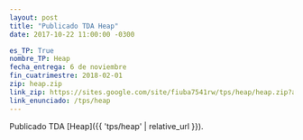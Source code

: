 ```yaml
---
layout: post
title: "Publicado TDA Heap"
date: 2017-10-22 11:00:00 -0300

es_TP: True
nombre_TP: Heap
fecha_entrega: 6 de noviembre
fin_cuatrimestre: 2018-02-01
zip: heap.zip
link_zip: https://sites.google.com/site/fiuba7541rw/tps/heap/heap.zip?attredirects=0&d=1
link_enunciado: /tps/heap
---
```


Publicado TDA [Heap]({{ 'tps/heap' | relative_url }}).
